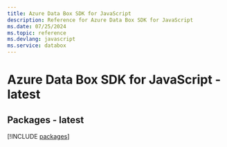 ```yaml
---
title: Azure Data Box SDK for JavaScript
description: Reference for Azure Data Box SDK for JavaScript
ms.date: 07/25/2024
ms.topic: reference
ms.devlang: javascript
ms.service: databox
---
```

# Azure Data Box SDK for JavaScript - latest
## Packages - latest
[!INCLUDE [packages](data-box-index.md)]